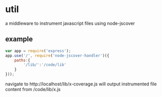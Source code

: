 # util

a middleware to instrument javascript files using node-jscover

## example

``` javascript
var app = require('express');
app.use('/', require('node-jscover-handler')({
    paths:{
        '/lib/':'/code/lib'
    }
}));
```

navigate to http://localhost/lib/x-coverage.js will output instrumented file content from /code/lib/x.js
